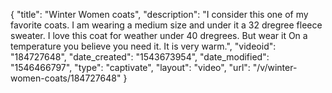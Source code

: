 {
    "title": "Winter Women coats",
    "description": "I consider this one of my favorite coats. I am wearing a medium size and under it a 32 dregree fleece sweater. I love this coat for weather under 40 dregrees. But wear it On a temperature you believe you need it. It is very warm.",
    "videoid": "184727648",
    "date_created": "1543673954",
    "date_modified": "1546466797",
    "type": "captivate",
    "layout": "video",
    "url": "\/v\/winter-women-coats\/184727648"
}